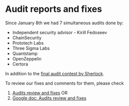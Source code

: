# Audit reports and fixes

Since January 8th we had 7 simultaneous audits done by:

- Independent security advisor - Kirill Fedoseev
- ChainSecurity
- Prototech Labs
- Three Sigma Labs
- Quantstamp
- OpenZeppelin
- Certora

In addition to the [final audit contest by Sherlock](https://audits.sherlock.xyz/contests/124).

To review our fixes and comments for them, please check

1. [Audits review and fixes](Audits%20and%20fixes%20overview.pdf) OR
2. [Google doc: Audits review and fixes](https://docs.google.com/document/d/1_q6pQSx9X3nXQJ66TreNJmFfj--c7IFuy9GQ-mU0eJo/)
